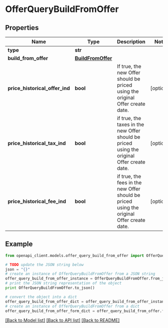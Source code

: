 # OfferQueryBuildFromOffer


## Properties
Name | Type | Description | Notes
------------ | ------------- | ------------- | -------------
**type** | **str** |  | 
**build_from_offer** | [**BuildFromOffer**](BuildFromOffer.md) |  | 
**price_historical_offer_ind** | **bool** | If true, the new Offer should be priced using the original Offer create date. | [optional] 
**price_historical_tax_ind** | **bool** | if true, the taxes in the new Offer should be priced using the original Offer create date. | [optional] 
**price_historical_fee_ind** | **bool** | if true, the fees in the new Offer should be priced using the original Offer create date. | [optional] 

## Example

```python
from openapi_client.models.offer_query_build_from_offer import OfferQueryBuildFromOffer

# TODO update the JSON string below
json = "{}"
# create an instance of OfferQueryBuildFromOffer from a JSON string
offer_query_build_from_offer_instance = OfferQueryBuildFromOffer.from_json(json)
# print the JSON string representation of the object
print OfferQueryBuildFromOffer.to_json()

# convert the object into a dict
offer_query_build_from_offer_dict = offer_query_build_from_offer_instance.to_dict()
# create an instance of OfferQueryBuildFromOffer from a dict
offer_query_build_from_offer_form_dict = offer_query_build_from_offer.from_dict(offer_query_build_from_offer_dict)
```
[[Back to Model list]](../README.md#documentation-for-models) [[Back to API list]](../README.md#documentation-for-api-endpoints) [[Back to README]](../README.md)


